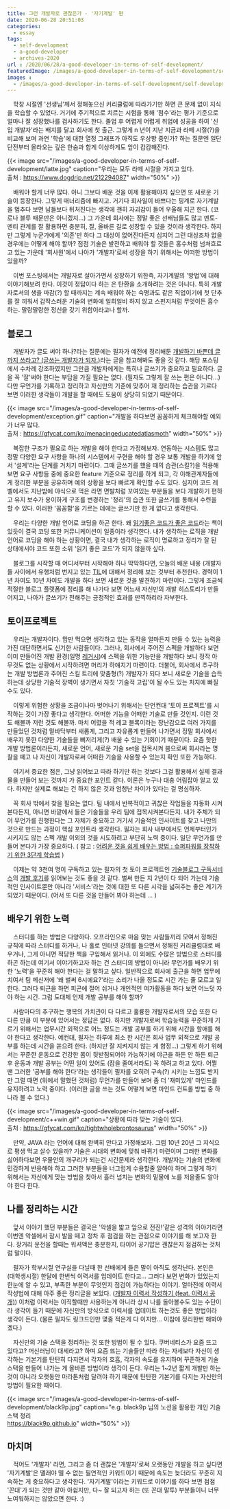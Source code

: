 ```yaml
---
title: 그런 개발자로 괜찮은가 - '자기계발' 편
date: 2020-06-28 20:51:03
categories:
  - essay
tags: 
  - self-development
  - a-good-developer
  - archives-2020
url : /2020/06/28/a-good-developer-in-terms-of-self-development/
featuredImage: /images/a-good-developer-in-terms-of-self-development/self-development-logo.jpg
images :
  - /images/a-good-developer-in-terms-of-self-development/self-development-logo.jpg
---
```


　학창 시절엔 '선생님'께서 정해놓으신 커리큘럼에 따라가기만 하면 큰 문제 없이 지식을 학습할 수 있었다. 거기에 주기적으로 치르는 시험을 통해 '점수'라는 평가 기준으로 얼마나 잘 성장했나를 검사하기도 한다. <!--more -->졸업 후 어렵게 어렵게 취업에 성공을 하여 '신입 개발자'라는 배지를 달고 회사에 첫 출근. 그렇게 n 년이 지난 지금과 라떼 시절(?)을 비교해 보며 과연 '학습'에 대한 열정 그래프가 아직도 우상향 중인가? 하는 질문엔 일단 단전부터 올라오는 깊은 한숨과 함게 이상하게도 앞이 캄캄해진다.

{{< image src="/images/a-good-developer-in-terms-of-self-development/latte.jpg" caption="우리는 모두 라떼 시절을 가지고 있다. <br>출처 : https://www.dogdrip.net/212294087" width="50%" >}}

　배워야 할게 너무 많다. 아니 그보다 배운 것을 이제 활용해야지 싶으면 또 새로운 기술이 등장한다. 그렇게 매너리즘에 빠지고. 거기다 회사일이 바쁘다는 핑계로 자기계발을 멈추다 보면 남들보다 뒤처진다는 생각에 괜히 자괴감이 들어 우울해 지곤 한다. (코로나 블루 때문만은 아니겠지...) 그 가운데 회사에는 정말 좋은 선배님들도 많고 멘토-멘티 관계를 잘 활용하면 충분히, 잘, 올바른 길로 성장할 수 있을 것이라 생각한다. 하지만 그렇게 누군가에게 '의존'만 하다 그 대상이 없어진다든지 심지어 그런 대상조차 없을 경우에는 어떻게 해야 할까? 점점 기술은 발전하고 배워야 할 것들은 홍수처럼 넘쳐흐르고 있는 가운데 '회사원'에서 나아가 '개발자'로써 성장을 하기 위해서는 어떠한 방법이 있을까?

　이번 포스팅에서는 개발자로 살아가면서 성장하기 위한즉, 자기계발의 '방법'에 대해 이야기해보려 한다. 이것이 정답이다 하는 은 탄환을 소개하려는 것은 아니다. 특히 개발자로서의 생을 마감(?) 할 때까지는 계속 배워야 하는 숙명과도 같은 직업이기에 첫 단추를 잘 끼워서 갑작스러운 기술의 변화에 일희일비 하지 않고 스펀지처럼 무엇이든 흡수하는. 말랑말랑한 정신을 갖기 위함이라고나 할까.

## 블로그

　개발자가 글도 써야 하나?라는 질문에는 필자가 예전에 정리해둔 [개발하기 바쁜데 글까지 쓰라고? (글쓰는 개발자가 되자.)](https://taetaetae.github.io/2019/10/27/a-reason-for-writing/)라는 글을 참고해봐도 좋을 것 같다. 해당 포스팅에서 수차례 강조하였지만 그만큼 개발자에게는 특히나 글쓰기가 중요하고 필요하다. 글을 꼭 '잘'써야 한다는 부담을 가질 필요는 없다. (필자도 그렇게 잘 쓰는 편은 아니다...) 다만 무언가를 기록하고 정리하고 자신만의 기준에 맞추어 재 정리하는 습관을 기르다 보면 이러한 생각들이 개발을 할 때에도 도움이 상당히 되었기 때문이다.

{{< image src="/images/a-good-developer-in-terms-of-self-development/exception.gif" caption="개발을 하다보면 꼼꼼하게 체크해야할 예외가 너무 많다. <br>출처 : https://gfycat.com/ko/menacingeducatedatlasmoth" width="50%" >}}

　복잡한 구조가 필요로 하는 개발을 해야 한다고 가정해보자. 연동하는 시스템도 많고 정말 다양한 요구 사항을 하나의 시스템에서 구현을 해야 할 경우 보통 개발을 하기에 앞서 '설계'라는 단계를 거치기 마련이다. 그때 글쓰기를 했을 때의 습관(스킬?)을 적용해 보면 요구 사항들 중에 중요한 feature 기준으로 정리를 하게 되고, 각 이해관계자들에게 정리한 부분을 공유하며 예외 상황을 보다 빠르게 확인할 수도 있다. 심지어 코드 레벨에서도 지난밤에 야식으로 먹은 라면 면발처럼 꼬여있는 부분들을 보다 개발하기 편하고 유지 보수가 용이하게 구조를 변경하는 '정리'의 습관 또한 글쓰기를 통해서 수련을 할 수 있다. 이러한 '꼼꼼함'을 기르는 데에는 글쓰기만 한 게 없다고 생각한다.

　우리는 다양한 개발 언어로 코딩을 하곤 한다. 왜 [읽기좋은 코드가 좋은 코드](http://www.yes24.com/Product/Goods/6692314)라는 책이 있듯이 결국 코딩 또한 커뮤니케이션이 일종이라 생각한다. 내가 생각하는 로직을 개발 언어로 코딩을 해야 하는 상황이면, 결국 내가 생각하는 로직이 명료하고 정리가 잘 된 상태에서야 코드 또한 소위 '읽기 좋은 코드'가 되지 않을까 싶다.

　블로그를 시작할 때 어디서부터 시작해야 하나 막막하다면, 오늘의 배운 내용 (개발자들 사이에서 유행처럼 번지고 있는 [TIL](https://github.com/milooy/TIL)에 대해서 정리해 보는 것부터 추천한다. 경력이 1년 차여도 10년 차여도 개발을 하다 보면 새로운 것을 발견하기 마련이다. 그렇게 조금씩 적절한 블로그 플랫폼에 정리를 해 나가다 보면 어느새 자신만의 개발 히스토리가 만들어지고, 나아가 글쓰기가 전해주는 긍정적인 효과를 만끽하리라 자부한다.

## 토이프로젝트

　우리는 개발자이다. 맘만 먹으면 생각하고 있는 동작을 얼마든지 만들 수 있는 능력을 가진 대단하면서도 신기한 사람들이다. 그러나, 회사에서 주어진 스펙을 개발하다 보면 이미 만들어진 개발 환경(일명 [레거시](https://ko.wikipedia.org/wiki/레거시_시스템))에 스펙을 위한 기능만을 개발하다 보니 정작 아무것도 없는 상황에서 시작하려면 머리가 하얘지기 마련이다. 더불어, 회사에서 추구하는 개발 방법론과 주어진 스킬 트리에 맞춤형(?) 개발자가 되다 보니 새로운 기술을 습득하는데 상당한 기술적 장벽이 생기면서 자칫 '기술적 고립'이 될 수도 있는 처지에 빠질 수도 있다.

　이렇게 위험한 상황을 조금이나마 벗어나기 위해서는 단언컨대 '토이 프로젝트'를 시작하는 것이 가장 좋다고 생각한다. 어떠한 기능을 어떠한 기술로 만들 것인지. 이런 것도 해볼까 저런 것도 해볼까. 마치 어렸을 적 레고 블록이라는 장난감으로 여러 가지를 만들었던 것처럼 밑바닥부터 새롭게, 그리고 자유롭게 만들어 나가면서 정말 회사에서 배우지 못한 다양한 기술들을 뼈저리게(?) 배울 수 있는 기회이기 때문이다. 요즘 핫한 개발 방법론이라든지, 새로운 언어, 새로운 기술 set을 접목시켜 봄으로써 회사라는 명찰을 떼고 나 자신이 개발자로써 어떠한 기술을 사용할 수 있는지 확인 또한 가능하다.

　여기서 중요한 점은, 그냥 읽어보고 따라 하기만 하는 것보다 그걸 활용해서 실제 결과물을 만들어 보는 것까지 가 중요한 포인트 같다. 이론은 누구나 대충 어림잡아 알고 있다. 하지만 실제로 해보는 건 하지 않은 것과 엄청난 차이가 있다는 걸 명심하자.

　꼭 회사 밖에서 찾을 필요는 없다. 팀 내에서 반복적이고 귀찮은 작업들을 자동화 시켜 본다든지, 아니면 바깥에서 들은 기술들을 우리 팀에 접목시켜본다든지. 내가 주체가 되어 무언가를 진행한다는 그 자체가 중요하고 거기서 기술적인 인사이트를 찾고 나만의 것으로 만드는 과정이 핵심 포인트라 생각한다. 필자는 회사 내부에서도 언제부터인가 시키지도 않는 스펙 개발 이외의 것을 시도하려고 부단히 노력 중이다. 일단 무언가를 만들어 본다가 가장 중요하다. ( 참고 : [어려운 것을 쉽게 배우는 방법 : 슈퍼파워를 장착하기 위한 3단계 학습법](http://www.moreagile.net/2016/02/learning-new-stuff.html) )

　이제는 약 3천여 명이 구독하고 있는 필자의 첫 토이 프로젝트인  [기술블로그 구독서비스](http://daily-devblog.com/)의 [개발 후기](https://taetaetae.github.io/2018/08/05/daily-dev-blog-1/)를 읽어보는 것도 좋을 것 같다. 벌써 만든 지 2년이 다 되어 가는데 기술적인 인사이트뿐만 아니라 '서비스'라는 것에 대한 또 다른 시각을 넓혀주는 좋은 계기가 되었기 때문이다. (어서 또 다른 것을 만들어 봐야 하는데 ... )

## 배우기 위한 노력

　스터디를 하는 방법은 다양하다. 오프라인으로 마음 맞는 사람들끼리 모여서 정해진 규칙에 따라 스터디를 하거나, 나 홀로 인터넷 강의를 들으면서 정해진 커리큘럼대로 배우거나, 그게 아니면 적당한 책을 구입해서 읽거나. 이 외에도 수많은 방법으로 스터디를 하곤 하는데 여기서 이야기하고자 하는 건 스터디의 방법이 아니라 무언가를 배우기 위한 '노력'을 꾸준히 해야 한다는 걸 말하고 싶다. 일반적으로 회사에 출근을 하면 업무에 치여서 팀 메신저에 '왜 벌써 6시에요?'라는 소리가 나올 정도로 시간 가는 줄 모르고 일한다. 그러다 퇴근을 하면 피곤에 절어 쉬거나 개인적인 여가활동을 하다 보면 어느덧 자야 하는 시간. 그럼 도대체 언제 개발 공부를 해야 할까?

　사람마다의 추구하는 행복의 가치관이 다 다르고 훌륭한 개발자로서의 모습 또한 다 다른 만큼 이 부분에 있어서는 정답은 없다. 하지만 개발자로써 학습능력을 꾸준하게 기르기 위해서는 업무시간 외적으로 어느 정도는 개발 공부를 하기 위해 시간을 할애를 해야 한다고 생각한다. 예컨대, 필자는 하루에 최소 한 시간은 회사 업무 외적으로 개발 공부를 하는데 시간을 쏟으려 한다. (하지만 잘 지켜지지 않는 게 함정...) 그렇게 하기 위해서는 꾸준한 운동으로 건강한 몸이 뒷받침되어야 가능하기에 야근을 하든 안 하든 퇴근 후 운동과 개발 공부는 어떤 일이 있어도 (잠을 줄여서라도) 꼭 하려고 하고 있다. 어쩔 땐 그러한 '공부를 해야 한다'라는 생각들이 필자를 오히려 구속(?) 시키는 느낌도 받지만 그럴 때면 (위에서 말했던 것처럼) 무언가를 만들어 보며 좀 더 '재미있게' 마인드를 유지하려고 노력 중이다. (이러한 글을 쓰는 것도 어떻게 보면 마인드 컨트롤 방법 중 하나라 볼 수 있다.)

{{< image src="/images/a-good-developer-in-terms-of-self-development/c++win.gif" caption="상황에 따라 맞는 기술이 있다. <br>출처 : https://gfycat.com/ko/tightwholebrontosaurus" width="50%" >}}

　만약, JAVA 라는 언어에 대해 완벽히 안다고 가정해보자. 그럼 10년 20년 그 지식으로 평생 먹고 살수 있을까? 기술은 시대의 변화에 맞춰 바뀌기 마련이며 그러한 변화를 싫어하다보면 우물안의 개구리가 되는건 시간문제라 생각한다. 개발자는 기술의 변화에 민감하게 반응해야 하고 그러한 부분들을 너그럽게 수용할줄 알아야 하며 그렇게 하기 위해서는 자신에게 맞는 방법을 찾아서 흘러 넘치는 변화의 밑물에 노를 저을줄도 알아야 한다 한다.

## 나를 정리하는 시간

　앞서 이야기 했던 부분들은 결국은 '악셀을 밟고 앞으로 전진!'같은 성격의 이야기라면 이번엔 악셀에서 잠시 발을 떼고 정차 후 점검을 하는 관점으로 이야기를 해 보고자 한다. 장거리 운전을 할때는 워셔액은 충분한지, 타이어 공기압은 괜찮은지 점검하는 것처럼 말이다. 

　필자가 학부시절 연구실을 다닐때 한 선배에게 들은 말이 아직도 생각난다. 본인은 (대학생시절) 한달에 한번씩 이력서를 업데이트 한다고... 그러다 보면 변화가 있었는지 한눈에 알 수 있고, 부족한 부분이 무엇인지 점검이 가능하다는 이야기. 얼마전에 이력서 작성법에 대해 아주 좋은 정리글을 보았다. ([개발자 이력서 작성하기 (feat. 이력서 공개)](https://brunch.co.kr/@hee072794/132)) 이처럼 이력서는 이직할때만 사용하는게 아니라 상시 나를 돌아볼수도 있는 수단이라 생각이 들기 때문에 자신만의 방식으로 이력서를 업데이트 하는것도 좋은 방법이라 생각이 든다. (물론 필자도 링크드인만 몇줄 적은게 다 이지만... 이참에 정리한번 해봐야겠다.) 

　자신만의 기술 스택을 정리하는 것 또한 방법이 될 수 있다. 쿠버네티스가 요즘 뜨고 있다고? 머신러닝이 대세라고? 하며 요즘 뜨는 기술들만 따라 하는 자세보다 자신이 생각하는 기본기를 탄탄히 다지면서 각자의 호흡, 각자의 속도를 유지하며 꾸준하게 기술 스택을 만들어 나가는 게 올바른 방법이라 생각이 든다. 우리는 1~2년 짧게 개발만 하는 것이 아니라 오랫동안 마라톤처럼 달려야 하기 때문에 탄탄한 기본기를 다지는 자신만의 방법이 필요한 때이다.

{{< image src="/images/a-good-developer-in-terms-of-self-development/black9p.jpg" caption="e.g. black9p 님의 노션을 활용한 개인 기술스택 정리<br>https://black9p.github.io" width="50%" >}}

## 마치며 

　적어도 '개발자' 라면, 그리고 좀 더 괜찮은 '개발자'로써 오랫동안 개발을 하고 싶다면 '자기계발'은 뗄래야 뗄 수 없는 필연적인 키워드이기 때문에 속도는 늦더라도 꾸준히 지속하는 게 중요하다고 생각한다. '자기계발'이라는 키워드로 이야기를 하다 보면 점점 '꼰대'가 되는 것만 같아 아쉽지만, 다~ 잘 되고자 하는 (또 꼰대 말투) 부분들이니 너무 노여워하지는 않았으면 한다. :)